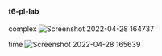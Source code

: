#### t6-pl-lab
complex
![Screenshot 2022-04-28 164737](https://user-images.githubusercontent.com/100345427/165752650-3a7b5818-a1eb-457f-9744-34c22eba16de.jpg)

time
![Screenshot 2022-04-28 165639](https://user-images.githubusercontent.com/100345427/165752680-1fa1d7b9-61c5-405f-9adf-a8cfea55351d.jpg)
